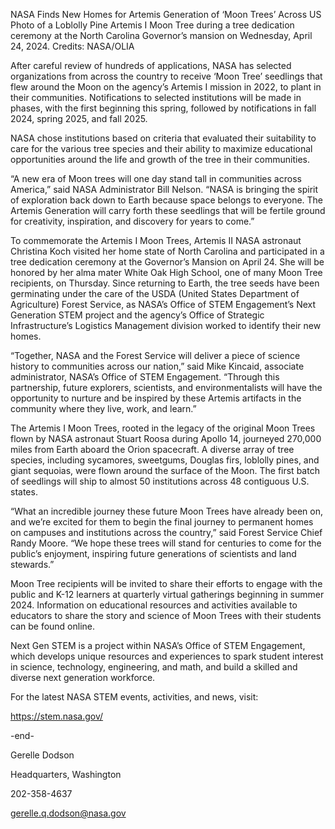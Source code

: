 NASA Finds New Homes for Artemis Generation of ‘Moon Trees’ Across US 
 Photo of a Loblolly Pine Artemis I Moon Tree during a tree dedication ceremony at the North Carolina Governor’s mansion on Wednesday, April 24, 2024. Credits: NASA/OLIA

After careful review of hundreds of applications, NASA has selected organizations from across the country to receive ‘Moon Tree’ seedlings that flew around the Moon on the agency’s Artemis I mission in 2022, to plant in their communities. Notifications to selected institutions will be made in phases, with the first beginning this spring, followed by notifications in fall 2024, spring 2025, and fall 2025.

NASA chose institutions based on criteria that evaluated their suitability to care for the various tree species and their ability to maximize educational opportunities around the life and growth of the tree in their communities.

“A new era of Moon trees will one day stand tall in communities across America,” said NASA Administrator Bill Nelson. “NASA is bringing the spirit of exploration back down to Earth because space belongs to everyone. The Artemis Generation will carry forth these seedlings that will be fertile ground for creativity, inspiration, and discovery for years to come.”

To commemorate the Artemis I Moon Trees, Artemis II NASA astronaut Christina Koch visited her home state of North Carolina and participated in a tree dedication ceremony at the Governor’s Mansion on April 24. She will be honored by her alma mater White Oak High School, one of many Moon Tree recipients, on Thursday. Since returning to Earth, the tree seeds have been germinating under the care of the USDA (United States Department of Agriculture) Forest Service, as NASA’s Office of STEM Engagement’s Next Generation STEM project and the agency’s Office of Strategic Infrastructure’s Logistics Management division worked to identify their new homes.

“Together, NASA and the Forest Service will deliver a piece of science history to communities across our nation,” said Mike Kincaid, associate administrator, NASA’s Office of STEM Engagement. “Through this partnership, future explorers, scientists, and environmentalists will have the opportunity to nurture and be inspired by these Artemis artifacts in the community where they live, work, and learn.”

The Artemis I Moon Trees, rooted in the legacy of the original Moon Trees flown by NASA astronaut Stuart Roosa during Apollo 14, journeyed 270,000 miles from Earth aboard the Orion spacecraft. A diverse array of tree species, including sycamores, sweetgums, Douglas firs, loblolly pines, and giant sequoias, were flown around the surface of the Moon. The first batch of seedlings will ship to almost 50 institutions across 48 contiguous U.S. states.

“What an incredible journey these future Moon Trees have already been on, and we’re excited for them to begin the final journey to permanent homes on campuses and institutions across the country,” said Forest Service Chief Randy Moore. “We hope these trees will stand for centuries to come for the public’s enjoyment, inspiring future generations of scientists and land stewards.”

Moon Tree recipients will be invited to share their efforts to engage with the public and K-12 learners at quarterly virtual gatherings beginning in summer 2024. Information on educational resources and activities available to educators to share the story and science of Moon Trees with their students can be found online.

Next Gen STEM is a project within NASA’s Office of STEM Engagement, which develops unique resources and experiences to spark student interest in science, technology, engineering, and math, and build a skilled and diverse next generation workforce.

For the latest NASA STEM events, activities, and news, visit:

https://stem.nasa.gov/

-end-

Gerelle Dodson

Headquarters, Washington

202-358-4637

gerelle.q.dodson@nasa.gov